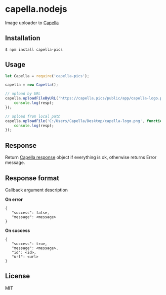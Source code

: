 # capella.nodejs

Image uploader to [Capella](https://github.com/codex-team/capella)

## Installation

```
$ npm install capella-pics
```

## Usage

```js
let Capella = require('capella-pics');

capella = new Capella();

// upload by URL
capella.uploadFileByURL('https://capella.pics/public/app/capella-logo.png', function (resp) {
    console.log(resp);
});

// upload from local path
capella.uploadFile('C:/Users/Capella/Desktop/capella-logo.png', function (resp) {
    console.log(resp);
});
```

## Response
Return [Capella response](https://github.com/codex-team/capella#upload-api) object if everything is ok, otherwise returns Error message.

## Response format
Callback argument description

**On error**
```
{
   "success": false,
   "message": <message>
}
```
**On success**
```
{
   "success": true,
   "message": <message>,
   "id": <id>,
   "url": <url>
}
```

## License

MIT